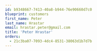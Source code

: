 ```yaml
---
id: b9348667-7413-40a8-b944-76e90660d7c0
blueprint: customers
first_name: Peter
last_name: Hrastar
email: hrastar.peter@gmail.com
title: 'Peter Hrastar'
orders:
  - 21c3ba07-7093-4dc4-8531-38063d1b7d7b
---
```

